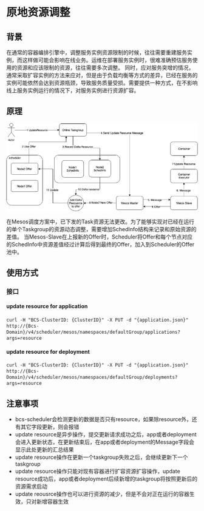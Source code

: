 # 原地资源调整

## 背景

在通常的容器编排引擎中，调整服务实例资源限制的时候，往往需要重建服务实例，而这样做可能会影响在线业务。运维在部署服务实例时，很难准确预估服务使用的资源和应该限制的资源，往往需要多次调整。
同时，应对服务突增的情况，通常采取扩容实例的方法来应对，但是由于负载均衡等方式的差异，已经在服务的实例可能依然会达到资源瓶颈，导致服务质量受损。需要提供一种方式，在不影响线上服务实例运行的情况下，对服务实例进行资源扩容。

## 原理

![update-resource-online](./imgs/update-resource-online.png)

在Mesos调度方案中，已下发的Task资源无法更改。为了能够实现对已经在运行的单个Taskgroup的资源动态调整，需要增加SchedInfo结构来记录和原始资源的差值。
当Mesos-Slave在上报新的Offer时，Scheduler将Offer和每个节点对应的SchedInfo中资源差值经过计算后得到最终的Offer，加入到Scheduler的Offer池中。

## 使用方式

### 接口

#### update resource for application

```shell
curl -H "BCS-ClusterID: {ClusterID}" -X PUT -d "{application.json}" http://{Bcs-Domain}/v4/scheduler/mesos/namespaces/defaultGroup/applications?args=resource
```

#### update resource for deployment

```shell
curl -H "BCS-ClusterID: {ClusterID}" -X PUT -d "{application.json}" http://{Bcs-Domain}/v4/scheduler/mesos/namespaces/defaultGroup/deployments?args=resource
```

## 注意事项

* bcs-scheduler会检测更新的数据是否只有resource，如果除resource外，还有其它字段更新，则会报错
* update resource是异步操作，提交更新请求成功之后，app或者deployment会进入更新状态，在更新结束后，在app或者deployment的Message字段会显示此处更新的汇总结果
* update resource操作在更新一个taskgroup失败之后，会继续更新下一个taskgroup
* update resource操作只能对现有容器进行扩容资源扩容操作，update resource成功后，app或者deployment后续新增的taskgroup将按照更新后的资源需求启动
* update reousrce操作也可以进行资源的减少，但是不会对正在运行的容器生效，只对新增容器生效
